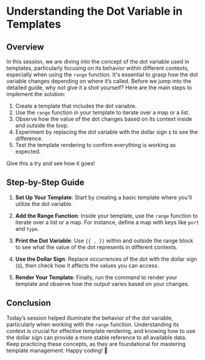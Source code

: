 # Understanding the Dot Variable in Templates

## Overview

In this session, we are diving into the concept of the dot variable used in templates, particularly focusing on its behavior within different contexts, especially when using the `range` function. It's essential to grasp how the dot variable changes depending on where it’s called. Before we jump into the detailed guide, why not give it a shot yourself? Here are the main steps to implement the solution:

1. Create a template that includes the dot variable.
2. Use the `range` function in your template to iterate over a map or a list.
3. Observe how the value of the dot changes based on its context inside and outside the loop.
4. Experiment by replacing the dot variable with the dollar sign `$` to see the difference.
5. Test the template rendering to confirm everything is working as expected.

Give this a try and see how it goes!

## Step-by-Step Guide

1. **Set Up Your Template**: Start by creating a basic template where you'll utilize the dot variable.
2. **Add the Range Function**: Inside your template, use the `range` function to iterate over a list or a map. For instance, define a map with keys like `port` and `type`.

3. **Print the Dot Variable**: Use `{{ . }}` within and outside the range block to see what the value of the dot represents in different contexts.

4. **Use the Dollar Sign**: Replace occurrences of the dot with the dollar sign (`$`), then check how it affects the values you can access.

5. **Render Your Template**: Finally, run the command to render your template and observe how the output varies based on your changes.

## Conclusion

Today’s session helped illuminate the behavior of the dot variable, particularly when working with the `range` function. Understanding its context is crucial for effective template rendering, and knowing how to use the dollar sign can provide a more stable reference to all available data. Keep practicing these concepts, as they are foundational for mastering template management. Happy coding! 🚀
